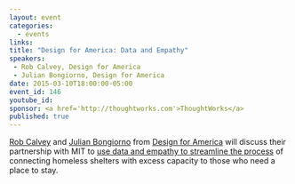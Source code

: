 ```yaml
---
layout: event
categories: 
  - events
links:
title: "Design for America: Data and Empathy"
speakers: 
 - Rob Calvey, Design for America
 - Julian Bongiorno, Design for America
date: 2015-03-10T18:00:00-05:00
event_id: 146
youtube_id: 
sponsor: <a href='http://thoughtworks.com'>ThoughtWorks</a>
published: true
---
```


[Rob Calvey](http://www.linkedin.com/pub/rob-calvey/4a/801/327/en) and [Julian Bongiorno](https://twitter.com/jubongi) from [Design for America](http://designforamerica.com) will discuss their partnership with MIT to [use data and empathy to streamline the process](https://www.youtube.com/watch?v=tAWe8z5WKZA) of connecting homeless shelters with excess capacity to those who need a place to stay.